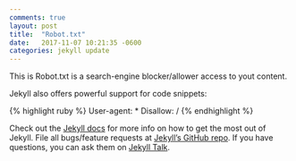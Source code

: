 ```yaml
---
comments: true
layout: post
title:  "Robot.txt"
date:   2017-11-07 10:21:35 -0600
categories: jekyll update
---
```

This is 
Robot.txt is a search-engine blocker/allower access to yout content.


Jekyll also offers powerful support for code snippets:

{% highlight ruby %}
User-agent: *
Disallow: /
{% endhighlight %}

Check out the [Jekyll docs][jekyll-docs] for more info on how to get the most out of Jekyll. File all bugs/feature requests at [Jekyll’s GitHub repo][jekyll-gh]. If you have questions, you can ask them on [Jekyll Talk][jekyll-talk].

[jekyll-docs]: https://jekyllrb.com/docs/home
[jekyll-gh]:   https://github.com/jekyll/jekyll
[jekyll-talk]: https://talk.jekyllrb.com/
